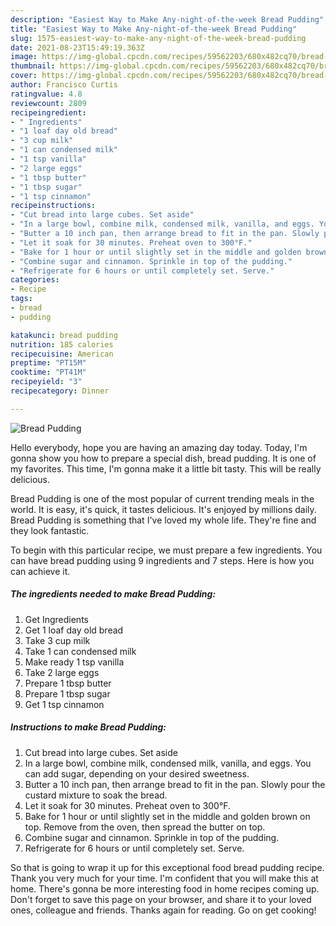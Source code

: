 ```yaml
---
description: "Easiest Way to Make Any-night-of-the-week Bread Pudding"
title: "Easiest Way to Make Any-night-of-the-week Bread Pudding"
slug: 1575-easiest-way-to-make-any-night-of-the-week-bread-pudding
date: 2021-08-23T15:49:19.363Z
image: https://img-global.cpcdn.com/recipes/59562203/680x482cq70/bread-pudding-recipe-main-photo.jpg
thumbnail: https://img-global.cpcdn.com/recipes/59562203/680x482cq70/bread-pudding-recipe-main-photo.jpg
cover: https://img-global.cpcdn.com/recipes/59562203/680x482cq70/bread-pudding-recipe-main-photo.jpg
author: Francisco Curtis
ratingvalue: 4.8
reviewcount: 2809
recipeingredient:
- " Ingredients"
- "1 loaf day old bread"
- "3 cup milk"
- "1 can condensed milk"
- "1 tsp vanilla"
- "2 large eggs"
- "1 tbsp butter"
- "1 tbsp sugar"
- "1 tsp cinnamon"
recipeinstructions:
- "Cut bread into large cubes. Set aside"
- "In a large bowl, combine milk, condensed milk, vanilla, and eggs. You can add sugar, depending on your desired sweetness."
- "Butter a 10 inch pan, then arrange bread to fit in the pan. Slowly pour the custard mixture to soak the bread."
- "Let it soak for 30 minutes. Preheat oven to 300°F."
- "Bake for 1 hour or until slightly set in the middle and golden brown on top. Remove from the oven, then spread the butter on top."
- "Combine sugar and cinnamon. Sprinkle in top of the pudding."
- "Refrigerate for 6 hours or until completely set. Serve."
categories:
- Recipe
tags:
- bread
- pudding

katakunci: bread pudding 
nutrition: 185 calories
recipecuisine: American
preptime: "PT15M"
cooktime: "PT41M"
recipeyield: "3"
recipecategory: Dinner

---
```



![Bread Pudding](https://img-global.cpcdn.com/recipes/59562203/680x482cq70/bread-pudding-recipe-main-photo.jpg)

Hello everybody, hope you are having an amazing day today. Today, I'm gonna show you how to prepare a special dish, bread pudding. It is one of my favorites. This time, I'm gonna make it a little bit tasty. This will be really delicious.



Bread Pudding is one of the most popular of current trending meals in the world. It is easy, it's quick, it tastes delicious. It's enjoyed by millions daily. Bread Pudding is something that I've loved my whole life. They're fine and they look fantastic.


To begin with this particular recipe, we must prepare a few ingredients. You can have bread pudding using 9 ingredients and 7 steps. Here is how you can achieve it.

<!--inarticleads1-->

##### The ingredients needed to make Bread Pudding:

1. Get  Ingredients
1. Get 1 loaf day old bread
1. Take 3 cup milk
1. Take 1 can condensed milk
1. Make ready 1 tsp vanilla
1. Take 2 large eggs
1. Prepare 1 tbsp butter
1. Prepare 1 tbsp sugar
1. Get 1 tsp cinnamon




<!--inarticleads2-->

##### Instructions to make Bread Pudding:

1. Cut bread into large cubes. Set aside
1. In a large bowl, combine milk, condensed milk, vanilla, and eggs. You can add sugar, depending on your desired sweetness.
1. Butter a 10 inch pan, then arrange bread to fit in the pan. Slowly pour the custard mixture to soak the bread.
1. Let it soak for 30 minutes. Preheat oven to 300°F.
1. Bake for 1 hour or until slightly set in the middle and golden brown on top. Remove from the oven, then spread the butter on top.
1. Combine sugar and cinnamon. Sprinkle in top of the pudding.
1. Refrigerate for 6 hours or until completely set. Serve.




So that is going to wrap it up for this exceptional food bread pudding recipe. Thank you very much for your time. I'm confident that you will make this at home. There's gonna be more interesting food in home recipes coming up. Don't forget to save this page on your browser, and share it to your loved ones, colleague and friends. Thanks again for reading. Go on get cooking!
